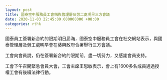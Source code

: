 ```yaml
---
layout: post
title: 國泰空中服務員工會稱與管理層及勞工處明早三方會議
date: 2020-11-03 22:45:00.000000000 +08:00
categories: rthk
---
```


國泰員工簽署新合約的限期明日屆滿，國泰空中服務員工會在社交網站表示，與國泰管理層及勞工處明早會在葵興政府合署舉行三方會議。

工會向會員說，仍在簽署新合約的限期前，盡一切努力，又感謝會員支持。

工會下午召開緊急會員大會，工會主席王思敏表示，會上有1600多名成員通過授權工會有後續法律行動。
